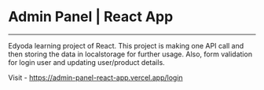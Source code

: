 # Admin Panel | React App
---
Edyoda learning project of React. This project is making one API call and then storing the data in localstorage for further usage. Also, form validation for login user and updating user/product details. 

Visit - https://admin-panel-react-app.vercel.app/login
